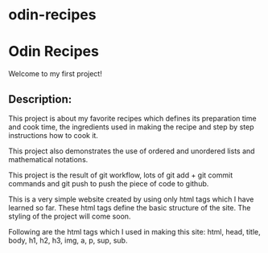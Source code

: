 # odin-recipes
<h1>Odin Recipes</h1>

Welcome to my first project!

<h2>Description:</h2>
<p>This project is about my favorite recipes which defines its preparation time and cook time, the ingredients used in making the recipe and step by step instructions how to cook it.</p>
<p>This project also demonstrates the use of ordered and unordered lists and mathematical notations.</p>
<p>This project is the result of git workflow, lots of git add + git commit commands and git push to push the piece of code to github.</p>
<p>This is a very simple website created by using only html tags which I have learned so far. These html tags define the basic structure of the site. The styling of the project will come soon.</p>
<p>Following are the html tags which I used in making this site:
html, head, title, body, h1, h2, h3, img, a, p, sup, sub.</p>
